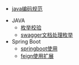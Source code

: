 * [java编码规范](java_standard)
- JAVA
  - [枚举校验](枚举校验)
  - [swagger文档处理枚举](swagger文档处理枚举)
- Spring Boot
  - [springboot使用](springboot使用)
  - [feign使用扩展](feign使用扩展)